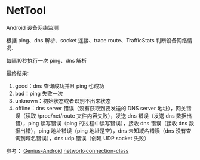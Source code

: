 # NetTool
Android 设备网络监测

根据 ping、dns 解析、socket 连接、trace route、TrafficStats 判断设备网络情况.

每隔10秒执行一次 ping、dns 解析

最终结果:
1. good：dns 查询成功并且 ping 也成功
2. bad：ping 失败一次
3. unknown：初始状态或者识别不出来状态
4. offline：dns server 错误（没有获取到要发送的 DNS server 地址），网关错误（读取 /proc/net/route 文件内容失败），发送 dns 错误（发送 dns 数据出错），ping 读写错误（ping 的过程中读写错误），接收 dns 错误（接收 dns 数据出错），ping 地址错误（ping 地址是空），dns 未知域名错误（dns 没有查询到域名错误），dns udp 错误（创建 UDP socket 失败）

参考：
[Genius-Android](https://github.com/qiujuer/Genius-Android)
[network-connection-class](https://github.com/facebookarchive/network-connection-class)
